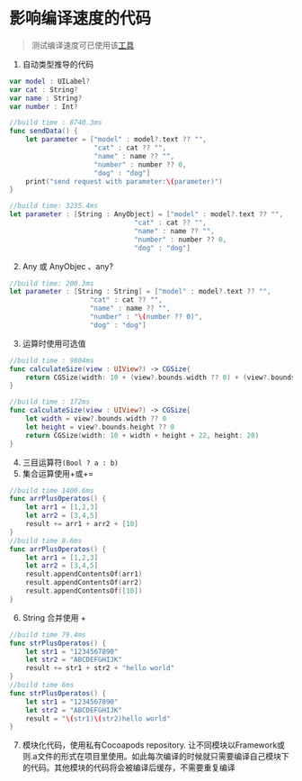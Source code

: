# 影响编译速度的代码
> 测试编译速度可已使用该[工具](https://github.com/RobertGummesson/BuildTimeAnalyzer-for-Xcode)

1. 自动类型推导的代码
```swift
var model : UILabel?
var cat : String?
var name : String?
var number : Int?

//build time : 8740.3ms
func sendData() {
    let parameter = ["model" : model?.text ?? "",
                     "cat" : cat ?? "",
                     "name" : name ?? "",
                     "number" : number ?? 0,
                     "dog" : "dog"]
    print("send request with parameter:\(parameter)")
}

//build time: 3235.4ms
let parameter : [String : AnyObject] = ["model" : model?.text ?? "",
                               "cat" : cat ?? "",
                               "name" : name ?? "",
                               "number" : number ?? 0,
                               "dog" : "dog"]
```
2. Any 或 AnyObjec 、any?
```swift
//build time: 200.3ms
let parameter : [String : String] = ["model" : model?.text ?? "",
                    "cat" : cat ?? "",
                    "name" : name ?? "",
                    "number" : "\(number ?? 0)",
                    "dog" : "dog"]
```
3. 运算时使用可选值
```swift 
//build time : 9804ms
func calculateSize(view : UIView?) -> CGSize{
    return CGSize(width: 10 + (view?.bounds.width ?? 0) + (view?.bounds.height ?? 0) + 22, height: 20)
}

//build time : 172ms
func calculateSize(view : UIView?) -> CGSize{
    let width = view?.bounds.width ?? 0
    let height = view?.bounds.height ?? 0
    return CGSize(width: 10 + width + height + 22, height: 20)
}
```

4. 三目运算符`(Bool ? a : b)`
5. 集合运算使用+或+=
```swift
//build time 1400.6ms
func arrPlusOperatos() {
    let arr1 = [1,2,3]
    let arr2 = [3,4,5]
    result += arr1 + arr2 + [10]
}
//build time 8.6ms
func arrPlusOperatos() {
    let arr1 = [1,2,3]
    let arr2 = [3,4,5]
    result.appendContentsOf(arr1)
    result.appendContentsOf(arr2)
    result.appendContentsOf([10])
}
```
6. String 合并使用 + 
```swift
//build time 79.4ms
func strPlusOperatos() {
    let str1 = "1234567890"
    let str2 = "ABCDEFGHIJK"
    result += str1 + str2 + "hello world"
}
//build time 6ms
func strPlusOperatos() {
    let str1 = "1234567890"
    let str2 = "ABCDEFGHIJK"
    result = "\(str1)\(str2)hello world"
}
```
7. 模块化代码，使用私有Cocoapods repository. 让不同模块以Framework或则.a文件的形式在项目里使用。如此每次编译的时候就只需要编译自己模块下的代码。其他模块的代码将会被编译后缓存，不需要重复编译

